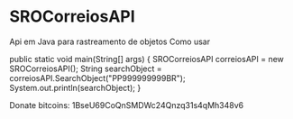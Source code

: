 # SROCorreiosAPI
Api em Java para rastreamento de objetos
Como usar
  
  public static void main(String[] args) {
		SROCorreiosAPI correiosAPI = new SROCorreiosAPI();
		String searchObject = correiosAPI.SearchObject("PP999999999BR");
		System.out.println(searchObject);
	}
  


Donate bitcoins: 1BseU69CoQnSMDWc24Qnzq31s4qMh348v6
